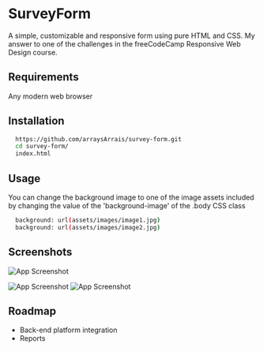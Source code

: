 
# SurveyForm

A simple, customizable and responsive form using pure HTML and CSS. My answer to one of the challenges in the freeCodeCamp Responsive Web Design course.


## Requirements
Any modern web browser


## Installation

```bash
  https://github.com/arraysArrais/survey-form.git
  cd survey-form/
  index.html
```
## Usage

You can change the background image to one of the image assets included by changing the value of the 'background-image' of the .body CSS class 

```bash
  background: url(assets/images/image1.jpg)
  background: url(assets/images/image2.jpg)
```


## Screenshots

![App Screenshot](https://i.imgur.com/WjUQ9Fb.jpeg) 

![App Screenshot](https://i.imgur.com/Do5Ez3R.jpeg) ![App Screenshot](https://i.imgur.com/QQfPMpN.jpeg) 



## Roadmap

- Back-end platform integration
- Reports



